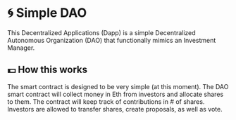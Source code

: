 # :cyclone: Simple DAO 

This Decentralized Applications (Dapp) is a simple Decentralized Autonomous Organization (DAO) that functionally mimics an Investment Manager. 
 
 ## :dollar: How this works

The smart contract is designed to be very simple (at this moment). The DAO smart contract will collect money in Eth from investors and allocate shares to them. The contract will keep track of contributions in # of shares. Investors are allowed to transfer shares, create proposals, as well as vote. 